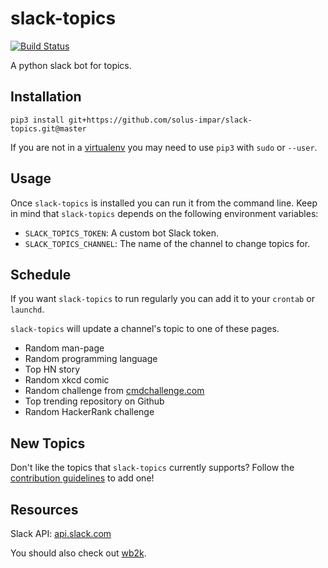 # slack-topics
[![Build Status][badge-build]](https://travis-ci.org/solus-impar/slack-topics)

A python slack bot for topics.

## Installation

```
pip3 install git+https://github.com/solus-impar/slack-topics.git@master
```

If you are not in a [virtualenv] you may need to use `pip3` with `sudo` or
`--user`.

## Usage
Once `slack-topics` is installed you can run it from the command line. Keep in
mind that `slack-topics` depends on the following environment variables:
* `SLACK_TOPICS_TOKEN`: A custom bot Slack token.
* `SLACK_TOPICS_CHANNEL`: The name of the channel to change topics for.

## Schedule
If you want `slack-topics` to run regularly you can add it to your `crontab` or
`launchd`.

`slack-topics` will update a channel's topic to one of these pages.
* Random man-page
* Random programming language
* Top HN story
* Random xkcd comic
* Random challenge from [cmdchallenge.com]
* Top trending repository on Github
* Random HackerRank challenge

## New Topics
Don't like the topics that `slack-topics` currently supports? Follow the
[contribution guidelines] to add one!

## Resources
Slack API: [api.slack.com](https://api.slack.com/)

You should also check out [wb2k].

[badge-build]: https://travis-ci.org/solus-impar/slack-topics.svg?branch=master
[cmdchallenge.com]: https://cmdchallenge.com/
[wb2k]: https://www.github.com/reillysiemens/wb2k/
[virtualenv]: https://virtualenv.pypa.io/en/stable/
[contribution guidelines]: https://github.com/solus-impar/slack-topics/blob/master/CONTRIBUTING.md
